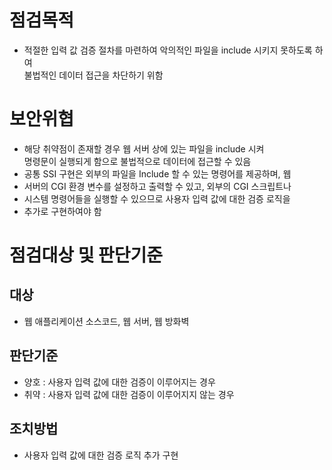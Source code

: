 # 점검목적 
* 적절한 입력 값 검증 절차를 마련하여 악의적인 파일을 include 시키지 못하도록 하여 <br> 불법적인 데이터 접근을 차단하기 위함

# 보안위협 
* 해당 취약점이 존재할 경우 웹 서버 상에 있는 파일을 include 시켜
<br>명령문이 실행되게 함으로 불법적으로 데이터에 접근할 수 있음
* 공통 SSI 구현은 외부의 파일을 Include 할 수 있는 명령어를 제공하며, 웹
* 서버의 CGI 환경 변수를 설정하고 출력할 수 있고, 외부의 CGI 스크립트나
* 시스템 명령어들을 실행할 수 있으므로 사용자 입력 값에 대한 검증 로직을
* 추가로 구현하여야 함

# 점검대상 및 판단기준

## 대상
* 웹 애플리케이션 소스코드, 웹 서버, 웹 방화벽
## 판단기준
* 양호 : 사용자 입력 값에 대한 검증이 이루어지는 경우
* 취약 : 사용자 입력 값에 대한 검증이 이루어지지 않는 경우
## 조치방법
* 사용자 입력 값에 대한 검증 로직 추가 구현
